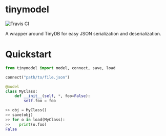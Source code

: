 # tinymodel
![Travis CI](https://travis-ci.org/sharma7n/tinymodel.svg?branch=master)

A wrapper around TinyDB for easy JSON serialization and deserialization.

# Quickstart

```python
from tinymodel import model, connect, save, load

connect("path/to/file.json")

@model
class MyClass:
    def __init__(self, *, foo=False):
        self.foo = foo

>> obj = MyClass()
>> save(obj)
>> for o in load(MyClass):
>>    print(o.foo)
False
```
